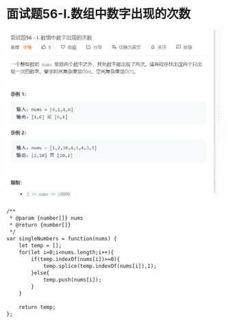 # 面试题56-I.数组中数字出现的次数
![](img/面试题56-I.数组中数字出现的次数.png)  

```
/**
 * @param {number[]} nums
 * @return {number[]}
 */
var singleNumbers = function(nums) {
    let temp = [];
    for(let i=0;i<nums.length;i++){
        if(temp.indexOf(nums[i])>=0){
            temp.splice(temp.indexOf(nums[i]),1);
        }else{
            temp.push(nums[i]);
        }
    }

    return temp;
};
```